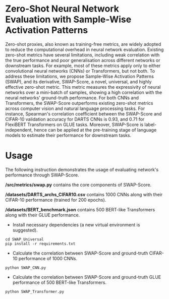 # Zero-Shot Neural Network Evaluation with Sample-Wise Activation Patterns <br/>
Zero-shot proxies, also known as training-free metrics, are widely adopted to reduce the computational overhead in neural network evaluation. Existing zero-shot metrics have several limitations, including weak correlation with the true performance and poor generalisation across different networks or downstream tasks. For example, most of these metrics apply only to either convolutional neural networks (CNNs) or Transformers, but not both. To address these limitations, we propose Sample-Wise Activation Patterns (SWAP), and its derivative, SWAP-Score, a novel, universal, and highly effective zero-shot metric. This metric measures the expressivity of neural networks over a mini-batch of samples, showing a high correlation with the neural networks' ground-truth performance. For both CNNs and Transformers, the SWAP-Score outperforms existing zero-shot metrics across computer vision and natural language processing tasks. For instance, Spearman's correlation coefficient between the SWAP-Score and CIFAR-10 validation accuracy for DARTS CNNs is 0.93, and 0.71 for FlexiBERT Transformers on GLUE tasks. Moreover, SWAP-Score is label-independent, hence can be applied at the pre-training stage of language models to estimate their performance for downstream tasks.

# Usage

The following instruction demonstrates the usage of evaluating network's performance through SWAP-Score.

**/src/metrics/swap.py** contains the core components of SWAP-Score. 

**/datasets/DARTS_archs_CIFAR10.csv** contains 1000 CNNs along with their CIFAR-10 performance (trained for 200 epochs).

**/datasets/BERT_benchmark.json** contains 500 BERT-like Transformers along with their GLUE performance.

* Install necessary dependencies (a new virtual environment is suggested).
```
cd SWAP_Universal
pip install -r requirements.txt
```
* Calculate the correlation between SWAP-Score and ground-truth CIFAR-10 performance of 1000 CNNs.
```
python SWAP_CNN.py
```

* Calculate the correlation between SWAP-Score and ground-truth GLUE performance of 500 BERT-like Transformers.
```
python SWAP_Transformer.py
```
